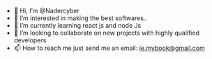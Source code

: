 - 👋 Hi, I’m @Nadercyber
- 👀 I’m interested in making the best softwares..
- 🌱 I’m currently learning react js and node Js
- 💞️ I’m looking to collaborate on new projects with highly qualified developers 
- 📫 How to reach me just send me an email: ie.mybook@gmail.com 

<!---
Nadercyber/Nadercyber is a ✨ special ✨ repository because its `README.md` (this file) appears on your GitHub profile.
You can click the Preview link to take a look at your changes.
--->
